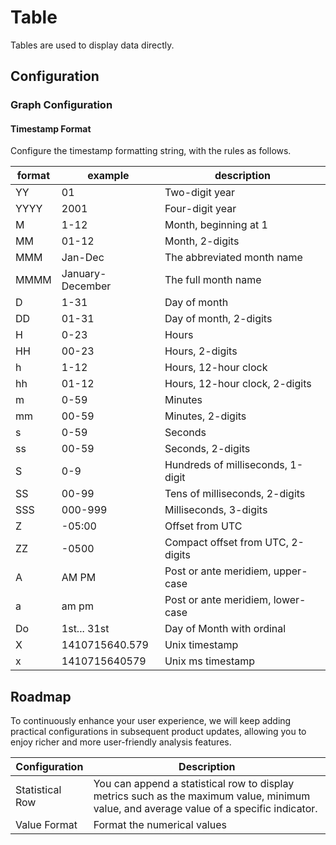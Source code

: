 # Table

Tables are used to display data directly.

## Configuration

### Graph Configuration

#### Timestamp Format

Configure the timestamp formatting string, with the rules as follows.

| format   | example   | description                                        |
|--------|---------|--------------------------------------------|
|YY  | 01 |Two-digit year    |
|YYYY| 2001 |Four-digit year|
|M   | 1-12 |Month, beginning at 1|
|MM  |  01-12 |Month, 2-digits|
|MMM |   Jan-Dec | The abbreviated month name|
|MMMM| January-December | The full month name|
|D   | 1-31 |Day of month|
|DD  |  01-31 |Day of month, 2-digits|
|H   | 0-23 |Hours|
|HH  |  00-23 |Hours, 2-digits|
|h   | 1-12 |Hours, 12-hour clock|
|hh  |  01-12 |Hours, 12-hour clock, 2-digits|
|m   | 0-59 |Minutes|
|mm  |  00-59 |Minutes, 2-digits|
|s   | 0-59 |Seconds|
|ss  |  00-59 |Seconds, 2-digits|
|S   | 0-9  | Hundreds of milliseconds, 1-digit|
|SS  |  00-99 |Tens of milliseconds, 2-digits|
|SSS |   000-999 | Milliseconds, 3-digits|
|Z   | -05:00 | Offset from UTC|
|ZZ  |  -0500 | Compact offset from UTC, 2-digits|
|A   | AM PM | Post or ante meridiem, upper-case|
|a   | am pm | Post or ante meridiem, lower-case|
|Do  |  1st... 31st | Day of Month with ordinal|
|X   | 1410715640.579 | Unix timestamp|
|x   | 1410715640579 | Unix ms timestamp|

## Roadmap

To continuously enhance your user experience, we will keep adding practical configurations in subsequent product updates, allowing you to enjoy richer and more user-friendly analysis features.

| Configuration  | Description                                              |
|------------|-------------------------------------------------------------|
| Statistical Row  | You can append a statistical row to display metrics such as the maximum value, minimum value, and average value of a specific indicator.   |
| Value Format  | Format the numerical values |
